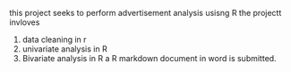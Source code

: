 this project seeks to perform advertisement analysis usisng R
the projectt invloves
1. data cleaning in r
2. univariate analysis in R
3. Bivariate analysis in R
a R markdown document  in word is submitted.

